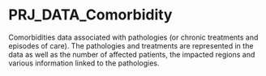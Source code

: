 # PRJ_DATA_Comorbidity

Comorbidities data associated with pathologies (or chronic treatments and episodes of care). 
The pathologies and treatments are represented in the data as well as the number of affected patients, the impacted regions and various information linked to the pathologies.

